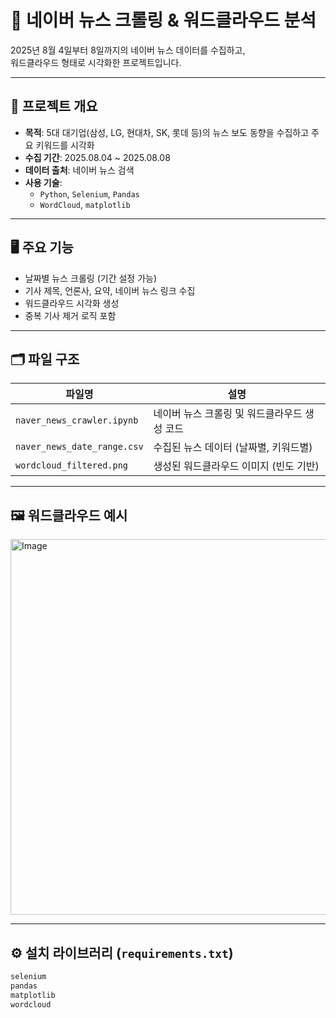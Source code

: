 # 📰 네이버 뉴스 크롤링 & 워드클라우드 분석

2025년 8월 4일부터 8일까지의 네이버 뉴스 데이터를 수집하고,  
워드클라우드 형태로 시각화한 프로젝트입니다.

---

## 📌 프로젝트 개요

- **목적**: 5대 대기업(삼성, LG, 현대차, SK, 롯데 등)의 뉴스 보도 동향을 수집하고 주요 키워드를 시각화
- **수집 기간**: 2025.08.04 ~ 2025.08.08
- **데이터 출처**: 네이버 뉴스 검색
- **사용 기술**:  
  - `Python`, `Selenium`, `Pandas`
  - `WordCloud`, `matplotlib`

---

## 🖥️ 주요 기능

- 날짜별 뉴스 크롤링 (기간 설정 가능)
- 기사 제목, 언론사, 요약, 네이버 뉴스 링크 수집
- 워드클라우드 시각화 생성
- 중복 기사 제거 로직 포함

---

## 🗂️ 파일 구조

| 파일명 | 설명 |
|--------|------|
| `naver_news_crawler.ipynb` | 네이버 뉴스 크롤링 및 워드클라우드 생성 코드 |
| `naver_news_date_range.csv` | 수집된 뉴스 데이터 (날짜별, 키워드별) |
| `wordcloud_filtered.png` | 생성된 워드클라우드 이미지 (빈도 기반) |

---

## 🖼️ 워드클라우드 예시

<img width="794" height="601" alt="Image" src="https://github.com/user-attachments/assets/d4000b7c-a8a3-43ad-a7cc-a4c6f5d6dadf" />

---

## ⚙️ 설치 라이브러리 (`requirements.txt`)

```txt
selenium
pandas
matplotlib
wordcloud


